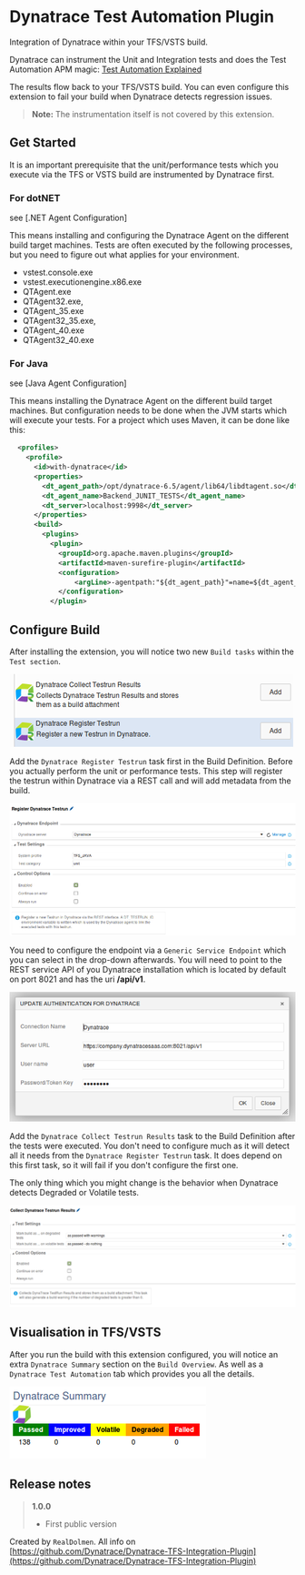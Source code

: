 # Dynatrace Test Automation Plugin

Integration of Dynatrace within your TFS/VSTS build. 

Dynatrace can instrument the Unit and Integration tests and does the Test Automation APM magic: [Test Automation Explained] 

The results flow back to your TFS/VSTS build. You can even configure this extension to fail your build when Dynatrace detects regression issues.

> **Note:** The instrumentation itself is not covered by this extension.

## Get Started ##

It is an important prerequisite that the unit/performance tests which you execute via the TFS or VSTS build are instrumented by Dynatrace first.

### For dotNET

see [.NET Agent Configuration]

This means installing and configuring the Dynatrace Agent on the different build target machines. Tests are often executed by the following processes, but you need to figure out what applies for your environment.

- vstest.console.exe
- vstest.executionengine.x86.exe
- QTAgent.exe
- QTAgent32.exe, 
- QTAgent_35.exe
- QTAgent32_35.exe, 
- QTAgent_40.exe
- QTAgent32_40.exe



### For Java

see [Java Agent Configuration]

This means installing the Dynatrace Agent on the different build target machines. But configuration needs to be done when the JVM starts which will execute your tests. For a project which uses Maven, it can be done like this:

```xml
  <profiles>
    <profile>
      <id>with-dynatrace</id>
      <properties>
        <dt_agent_path>/opt/dynatrace-6.5/agent/lib64/libdtagent.so</dt_agent_path>
        <dt_agent_name>Backend_JUNIT_TESTS</dt_agent_name>
        <dt_server>localhost:9998</dt_server>
      </properties>
      <build>
        <plugins>
          <plugin>
            <groupId>org.apache.maven.plugins</groupId>
            <artifactId>maven-surefire-plugin</artifactId>
            <configuration>
                <argLine>-agentpath:"${dt_agent_path}"=name=${dt_agent_name},server=${dt_server}</argLine>
            </configuration>
          </plugin>
```

## Configure Build ##

After installing the extension, you will notice two new `Build tasks` within the `Test section`.

![Add Tasks Dialog](screenshots/dynatrace-addtasks.png)

Add the `Dynatrace Register Testrun` task first in the Build Definition. Before you actually perform the unit or performance tests. This step will register the testrun within Dynatrace via a REST call and will add metadata from the build.

![Register Dynatrace Testrun Task](screenshots/register-dynatrace-testrun.png)

You need to configure the endpoint via a `Generic Service Endpoint` which you can select in the drop-down afterwards. You will need to point to the REST service API of you Dynatrace installation which is located by default on port 8021 and has the uri **/api/v1**.

![Dynatrace Service Endpoint](screenshots/dynatrace-service-endpoint.png)

Add the `Dynatrace Collect Testrun Results` task to the Build Definition after the tests were executed. You don't need to configure much as it will detect all it needs from the `Dynatrace Register Testrun` task. It does depend on this first task, so it will fail if you don't configure the first one.

The only thing which you might change is the behavior when Dynatrace detects Degraded or Volatile tests.

![Collect Dynatrace Testrun Results Task](screenshots/collect-dynatrace-testrun-results.png)

## Visualisation in TFS/VSTS  ##

After you run the build with this extension configured, you will notice an extra `Dynatrace Summary` section on the `Build Overview`. As well as a `Dynatrace Test Automation` tab which provides you all the details.

![Dynatrace Summary](screenshots/dynatrace-summary.png)

## Release notes ##

> **1.0.0**
> - First public version

Created by `RealDolmen`. All info on [https://github.com/Dynatrace/Dynatrace-TFS-Integration-Plugin](https://github.com/Dynatrace/Dynatrace-TFS-Integration-Plugin)

[Test Automation Explained]:https://community.dynatrace.com/community/display/DOCDT65/Test+Automation+Explained
[.NET+Agent+Configuration]:https://community.dynatrace.com/community/display/DOCDT65/.NET+Agent+Configuration
[Java+Agent+Configuration]:https://community.dynatrace.com/community/display/DOCDT65/Java+Agent+Configuration








